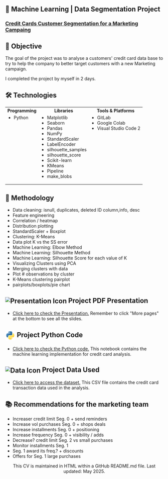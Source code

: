   <h2>🚀 Machine Learning | Data Segmentation Project</h2>
  
  <h3><a href="https://github.com/yourusername/project-repo">Credit Cards Customer Segmentation for a Marketing Campaing</a></h3>

  <h2>🎯 Objective</h2>
<p>The goal of the project was to analyse a customers' credit card data base to try to help the company to better target customers with a new Marketing campaign.</p>
<p>I completed the project by myself in 2 days.</p>
<div>
  <h2>🛠️ Technologies</h2>
  <table>
    <tr>
      <td align="center"><b>Programming</b></td>
      <td align="center"><b>Libraries</b></td>
      <td align="center"><b>Tools & Platforms</b></td>
    </tr>
    <tr>
      <td align="left" valign="top">
        <ul style="margin-top: 0; padding-left: 20px; text-align: left;">
          <li>Python</li>
        </ul>
      </td>
      <td align="left" valign="top">
        <ul style="margin-top: 0; padding-left: 20px; text-align: left;">
          <li>Matplotlib</li>
          <li>Seaborn</li>
          <li>Pandas</li>
          <li>NumPy</li>
          <li>StandardScaler</li>
          <li>LabelEncoder</li>
          <li>silhouette_samples</li>
          <li>silhouette_score</li>
          <li>Scikit-learn</li>
          <li>KMeans</li>
          <li>Pipeline</li>
            <li>make_blobs</li>
        </ul>
      </td>
      <td align="left" valign="top">
        <ul style="margin-top: 0; padding-left: 20px; text-align: left;">
          <li>GitLab</li>
          <li>Google Colab</li>
          <li>Visual Studio Code 2</li>
        </ul>
      </td>
    </tr>
  </table>
</div>
<div>
  <h2>📜 Methodology</h2>
  <ul>
    <li>Data cleaning: isnull, duplicates, deleted ID column,info, desc</li>
    <li>Feature engineering </li>
    <li>Correlation / heatmap</li>
    <li>Distribution plotting</li>
    <li>StandardScaler + Boxplot</li>
    <li>Clustering: K-Means</li>
    <li>Data plot K vs the SS error</li>
    <li>Machine Learning: Elbow Method</li>
    <li>Machine Learning: Silhouette Method</li>
    <li>Machine Learning: Silhouette Score for each value of K</li>
    <li>Visualizing Clusters using PCA</li>
    <li>Merging clusters with data</li>
    <li>Plot # observations by cluster</li>
    <li>K-Means clustering pairplot</li>
    <li>pairplots/boxplots/pie chart</li>
  </ul>
</div>
<div>
  <h2><img src="https://raw.githubusercontent.com/Tarikul-Islam-Anik/Animated-Fluent-Emojis/master/Emojis/Objects/Clipboard.png" alt="Presentation Icon" width="32" height="32" align="center"> Project PDF Presentation</h2>
  <ul>
    <li><a href="Presentation.pdf">Click here to check the Presentation.</a> Remember to click "More pages" at the bottom to see all the slides.</li>
  </ul>
</div>
<div>
  <h2><img src="https://raw.githubusercontent.com/devicons/devicon/master/icons/python/python-original.svg" alt="Python Icon" width="32" height="32" align="center"> Project Python Code</h2>
  <ul>
    <li><a href="CODE_Machine_Learning_Credit_Cards.ipynb">Click here to check the Python code.</a> This notebook contains the machine learning implementation for credit card analysis.</li>
  </ul>
</div>
<div>
  <h2><img src="https://raw.githubusercontent.com/Tarikul-Islam-Anik/Animated-Fluent-Emojis/master/Emojis/Objects/Bar%20Chart.png" alt="Data Icon" width="32" height="32" align="center"> Project Data Used</h2>
  <ul>
    <li><a href="ML_Card_Transactions_Data.csv">Click here to access the dataset.</a> This CSV file contains the credit card transaction data used in the analysis.</li>
  </ul>
</div>
<div>
  <h2>📚 Recommendations for the marketing team</h2>
  <ul>
    <li> Increaser credit limit Seg. 0 + send reminders</li>
    <li> Increase vol purchases Seg. 0 + shops deals</li>
    <li> Increase installments Seg. 0 + positioning </li>
    <li> Increase frequency Seg. 0 + visibility / adds</li>
    <li> Decrease? credit limit Seg. 2 vs small purchases</li>
    <li> Monitor installments Seg. 1</li>
    <li> Seg. 1 award its freq.? + discounts</li>
    <li> Offers for Seg. 1 large purchases</li>
  </ul>
</div>
</div>
<div align="center">
  <p>This CV is maintained in HTML within a GitHub README.md file. Last updated: May 2025.</p>
</div>

